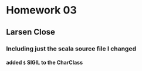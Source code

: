 # Homework 03
## Larsen Close
### Including just the scala source file I changed
#### added `$` SIGIL to the CharClass
